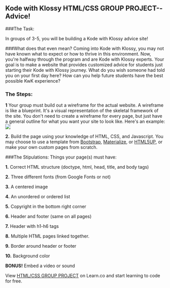 

## Kode with Klossy HTML/CSS GROUP PROJECT--Advice!

###The Task:

In groups of 3-5, you will be building a Kode with Klossy advice site!

###What does that even mean?
Coming into Kode with Klossy, you may not have known what to expect or how to thrive in this environment. Now, you're halfway through the program and are Kode with Klossy experts. Your goal is to make a website that provides customized advice for students just starting their Kode with Klossy journey. What do you wish someone had told you on your first day here? How can you help future students have the best possible KwK experience?  

### The Steps:


**1** Your group must build out a wireframe for the actual website. A wireframe is like a blueprint. It's a visual representation of the skeletal framework of the site. You don't need to create a wireframe for every page, but just have a general outline for what you want your site to look like. Here's an example:
<img src="http://www.kimbieler.com/wp-content/uploads/2012/03/athayde-homepage.jpg">

**2.** Build the page using your knowledge of HTML, CSS, and Javascript. You may choose to use a template from <a href="https://startbootstrap.com/">Bootstrap</a>, <a href="http://materializecss.com/getting-started.html">Materialize</a>, or <a href="https://html5up.net/">HTML5UP</a>, or make your own custom pages from scratch. 


###The Stipulations:
Things your page(s) must have:

**1.** Correct HTML structure (doctype, html, head, title, and body tags)

**2.** Three different fonts (from Google Fonts or not)

**3.** A centered image

**4.** An unordered or ordered list

**5.** Copyright in the bottom right corner

**6.** Header and footer (same on all pages)

**7.** Header with h1-h6 tags

**8.** Multiple HTML pages linked together. 

**9.** Border around header or footer

**10.** Background color

**BONUS!** Embed a video or sound

<p data-visibility='hidden'>View <a href='https://learn.co/lessons/hs-html-css-group-project' title='HTML/CSS GROUP PROJECT'>HTML/CSS GROUP PROJECT</a> on Learn.co and start learning to code for free.</p>
